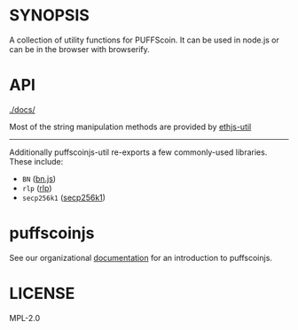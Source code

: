 # SYNOPSIS

A collection of utility functions for PUFFScoin. It can be used in node.js or can be in the browser with browserify.

# API

[./docs/](./docs/README.md)

Most of the string manipulation methods are provided by [ethjs-util](https://github.com/puffscoin/puffscoinjs-util)

---

Additionally puffscoinjs-util re-exports a few commonly-used libraries. These include:

- `BN` ([bn.js](https://github.com/indutny/bn.js))
- `rlp` ([rlp](https://github.com/puffscoinjs/rlp))
- `secp256k1` ([secp256k1](https://github.com/cryptocoinjs/secp256k1-node/))

# puffscoinjs

See our organizational [documentation](http://puffscoin.leafycauldronapothecary.com/puffwiki/puffscoinjs-user-guide/) for an introduction to puffscoinjs.


# LICENSE

MPL-2.0
